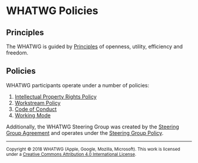 # WHATWG Policies

## Principles

The WHATWG is guided by [Principles](./Principles.md) of openness, utility, efficiency and freedom.

## Policies

WHATWG participants operate under a number of policies:

1. [Intellectual Property Rights Policy](./IPR%20Policy.md)
2. [Workstream Policy](./Workstream%20Policy.md)
3. [Code of Conduct](https://whatwg.org/code-of-conduct)
4. [Working Mode](https://whatwg.org/working-mode)

Additionally, the WHATWG Steering Group was created by the [Steering Group Agreement](./SG%20Agreement.md) and operates under the [Steering Group Policy](./SG%20Policy.md).

<hr>

<small>Copyright © 2018 WHATWG (Apple, Google, Mozilla, Microsoft). This work is licensed under a [Creative Commons Attribution 4.0 International License](https://creativecommons.org/licenses/by/4.0/).</small>
